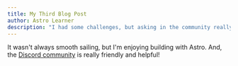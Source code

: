 ```yaml
---
title: My Third Blog Post
author: Astro Learner
description: "I had some challenges, but asking in the community really helped!"
---
```


It wasn't always smooth sailing, but I'm enjoying building with Astro. And, the [Discord community](https://astro.build/chat) is really friendly and helpful!
